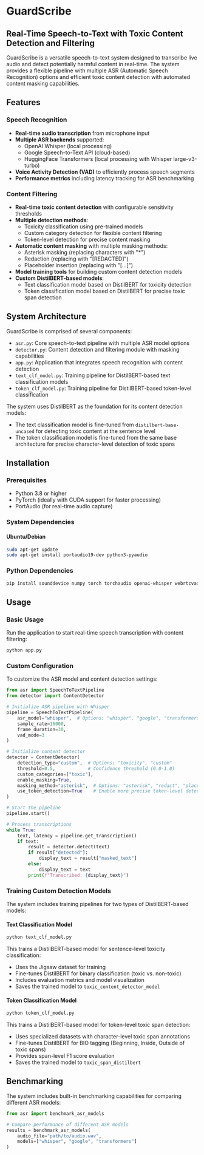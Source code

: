 # GuardScribe

## Real-Time Speech-to-Text with Toxic Content Detection and Filtering

GuardScribe is a versatile speech-to-text system designed to transcribe live audio and detect potentially harmful content in real-time. The system provides a flexible pipeline with multiple ASR (Automatic Speech Recognition) options and efficient toxic content detection with automated content masking capabilities.

## Features

### Speech Recognition

- **Real-time audio transcription** from microphone input
- **Multiple ASR backends** supported:
  - OpenAI Whisper (local processing)
  - Google Speech-to-Text API (cloud-based)
  - HuggingFace Transformers (local processing with Whisper large-v3-turbo)
- **Voice Activity Detection (VAD)** to efficiently process speech segments
- **Performance metrics** including latency tracking for ASR benchmarking

### Content Filtering

- **Real-time toxic content detection** with configurable sensitivity thresholds
- **Multiple detection methods**:
  - Toxicity classification using pre-trained models
  - Custom category detection for flexible content filtering
  - Token-level detection for precise content masking
- **Automatic content masking** with multiple masking methods:
  - Asterisk masking (replacing characters with "*")
  - Redaction (replacing with "[REDACTED]")
  - Placeholder insertion (replacing with "[...]")
- **Model training tools** for building custom content detection models
- **Custom DistilBERT-based models**:
  - Text classification model based on DistilBERT for toxicity detection
  - Token classification model based on DistilBERT for precise toxic span detection

## System Architecture

GuardScribe is comprised of several components:

- `asr.py`: Core speech-to-text pipeline with multiple ASR model options
- `detector.py`: Content detection and filtering module with masking capabilities
- `app.py`: Application that integrates speech recognition with content detection
- `text_clf_model.py`: Training pipeline for DistilBERT-based text classification models
- `token_clf_model.py`: Training pipeline for DistilBERT-based token-level classification

The system uses DistilBERT as the foundation for its content detection models:

- The text classification model is fine-tuned from `distilbert-base-uncased` for detecting toxic content at the sentence level
- The token classification model is fine-tuned from the same base architecture for precise character-level detection of toxic spans

## Installation

### Prerequisites

- Python 3.8 or higher
- PyTorch (ideally with CUDA support for faster processing)
- PortAudio (for real-time audio capture)

### System Dependencies

#### Ubuntu/Debian

```bash
sudo apt-get update
sudo apt-get install portaudio19-dev python3-pyaudio
```

### Python Dependencies

```bash
pip install sounddevice numpy torch torchaudio openai-whisper webrtcvad transformers google-cloud-speech pandas matplotlib tqdm scikit-learn
```

## Usage

### Basic Usage

Run the application to start real-time speech transcription with content filtering:

```bash
python app.py
```

### Custom Configuration

To customize the ASR model and content detection settings:

```python
from asr import SpeechToTextPipeline
from detector import ContentDetector

# Initialize ASR pipeline with Whisper
pipeline = SpeechToTextPipeline(
    asr_model="whisper",  # Options: "whisper", "google", "transformers"
    sample_rate=16000,
    frame_duration=30,
    vad_mode=3
)

# Initialize content detector
detector = ContentDetector(
    detection_type="custom",  # Options: "toxicity", "custom"
    threshold=0.5,            # Confidence threshold (0.0-1.0)
    custom_categories=["toxic"],
    enable_masking=True,
    masking_method="asterisk",  # Options: "asterisk", "redact", "placeholder"
    use_token_detection=True    # Enable more precise token-level detection
)

# Start the pipeline
pipeline.start()

# Process transcriptions
while True:
    text, latency = pipeline.get_transcription()
    if text:
        result = detector.detect(text)
        if result["detected"]:
            display_text = result["masked_text"]
        else:
            display_text = text
        print(f"Transcribed: {display_text}")
```

### Training Custom Detection Models

The system includes training pipelines for two types of DistilBERT-based models:

#### Text Classification Model

```bash
python text_clf_model.py
```

This trains a DistilBERT-based model for sentence-level toxicity classification:

- Uses the Jigsaw dataset for training
- Fine-tunes DistilBERT for binary classification (toxic vs. non-toxic)
- Includes evaluation metrics and model visualization
- Saves the trained model to `toxic_content_detector_model`

#### Token Classification Model

```bash
python token_clf_model.py
```

This trains a DistilBERT-based model for token-level toxic span detection:

- Uses specialized datasets with character-level toxic span annotations
- Fine-tunes DistilBERT for BIO tagging (Beginning, Inside, Outside of toxic spans)
- Provides span-level F1 score evaluation
- Saves the trained model to `toxic_span_distilbert`

## Benchmarking

The system includes built-in benchmarking capabilities for comparing different ASR models:

```python
from asr import benchmark_asr_models

# Compare performance of different ASR models
results = benchmark_asr_models(
    audio_file="path/to/audio.wav",
    models=["whisper", "google", "transformers"]
)
```
